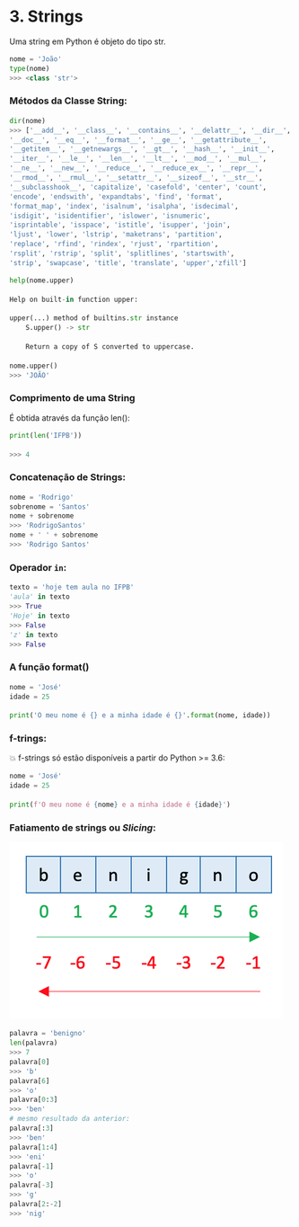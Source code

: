 # 3. Strings

Uma string em Python é objeto do tipo str.

```python
nome = 'João'
type(nome)
>>> <class 'str'>
```

### Métodos da Classe String:

```python
dir(nome)
>>> ['__add__', '__class__', '__contains__', '__delattr__', '__dir__',
'__doc__', '__eq__', '__format__', '__ge__', '__getattribute__',
'__getitem__', '__getnewargs__', '__gt__', '__hash__', '__init__',
'__iter__', '__le__', '__len__', '__lt__', '__mod__', '__mul__',
'__ne__', '__new__', '__reduce__', '__reduce_ex__', '__repr__',
'__rmod__', '__rmul__', '__setattr__', '__sizeof__', '__str__',
'__subclasshook__', 'capitalize', 'casefold', 'center', 'count',
'encode', 'endswith', 'expandtabs', 'find', 'format',
'format_map', 'index', 'isalnum', 'isalpha', 'isdecimal',
'isdigit', 'isidentifier', 'islower', 'isnumeric',
'isprintable', 'isspace', 'istitle', 'isupper', 'join',
'ljust', 'lower', 'lstrip', 'maketrans', 'partition',
'replace', 'rfind', 'rindex', 'rjust', 'rpartition',
'rsplit', 'rstrip', 'split', 'splitlines', 'startswith',
'strip', 'swapcase', 'title', 'translate', 'upper','zfill']
```

```python
help(nome.upper)

Help on built-in function upper:

upper(...) method of builtins.str instance
    S.upper() -> str

    Return a copy of S converted to uppercase.
    
nome.upper()    
>>> 'JOÃO'
```

### Comprimento de uma String

É obtida através da função len():

```python
print(len('IFPB'))

>>> 4
```

### Concatenação de Strings:

```python
nome = 'Rodrigo'
sobrenome = 'Santos'
nome + sobrenome
>>> 'RodrigoSantos'
nome + ' ' + sobrenome
>>> 'Rodrigo Santos'
```

### Operador `in`:

```python
texto = 'hoje tem aula no IFPB'
'aula' in texto
>>> True
'Hoje' in texto
>>> False
'z' in texto
>>> False 
```

### A função format()

```python
nome = 'José'
idade = 25

print('O meu nome é {} e a minha idade é {}'.format(nome, idade))
```

### f-trings:

💥  f-strings só estão disponíveis a partir do Python >= 3.6:

```python
nome = 'José'
idade = 25

print(f'O meu nome é {nome} e a minha idade é {idade}')
```

### Fatiamento de strings ou *Slicing*:

![](.pastes/2019-09-11-07-58-25.png)

```python
palavra = 'benigno'
len(palavra)
>>> 7
palavra[0]
>>> 'b'
palavra[6]
>>> 'o'
palavra[0:3]
>>> 'ben'
# mesmo resultado da anterior:
palavra[:3]
>>> 'ben'
palavra[1:4]
>>> 'eni'
palavra[-1]
>>> 'o'
palavra[-3]
>>> 'g'
palavra[2:-2]
>>> 'nig'
```
